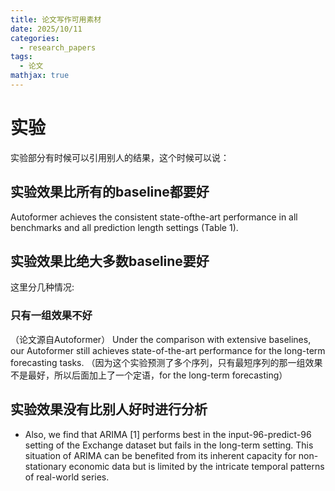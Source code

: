 ```yaml
---
title: 论文写作可用素材
date: 2025/10/11
categories:
  - research_papers
tags:
  - 论文
mathjax: true
---
```


# 实验



实验部分有时候可以引用别人的结果，这个时候可以说：

## 实验效果比所有的baseline都要好
 Autoformer achieves the consistent state-ofthe-art performance in all benchmarks and all prediction length settings (Table 1). 



##   实验效果比绝大多数baseline要好

这里分几种情况:

### 只有一组效果不好
（论文源自Autoformer）
Under the comparison with extensive baselines, our Autoformer still achieves state-of-the-art performance for the long-term forecasting tasks.
（因为这个实验预测了多个序列，只有最短序列的那一组效果不是最好，所以后面加上了一个定语，for the long-term forecasting）

## 实验效果没有比别人好时进行分析

-   Also, we find that ARIMA [1] performs best in the input-96-predict-96 setting of the Exchange dataset but fails in the long-term setting. This situation of ARIMA can be benefited from its inherent capacity for non-stationary economic data but is limited by the intricate temporal patterns of real-world series.
